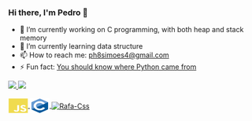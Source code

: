 ### Hi there, I'm Pedro 👋

- 🔭 I’m currently working on C programming, with both heap and stack memory
- 🌱 I’m currently learning data structure
- 📫 How to reach me: ph8simoes4@gmail.com
- ⚡ Fun fact: [You should know where Python came from](https://www.youtube.com/watch?v=VnaN2hYOM8k)
<div>
  <a href="https://github.com/pedromendonca2">
  <img height="180cm" src="https://github-readme-stats.vercel.app/api?username=pedromendonca2&show_icons=true&theme=dracula&include_all_commits=true&count_private=true"/>
  <img height="180cm" src="https://github-readme-stats.vercel.app/api/top-langs/?username=pedromendonca2&layout=compact&langs_count=16&theme=dracula"/>
</div>
<div style="display: inline_block"><br>
  <img align="center" alt="Rafa-Js" height="30" width="40" src="https://raw.githubusercontent.com/devicons/devicon/master/icons/javascript/javascript-plain.svg">
  <img align="center" alt="Rafa-C" height="30" width="40" src="https://raw.githubusercontent.com/devicons/devicon/master/icons/c/c-original.svg">
  <img align="center" alt="Rafa-Css" height="30" width="40" src="https://cdn.jsdelivr.net/gh/devicons/devicon@latest/devicon.min.css">
</div>
